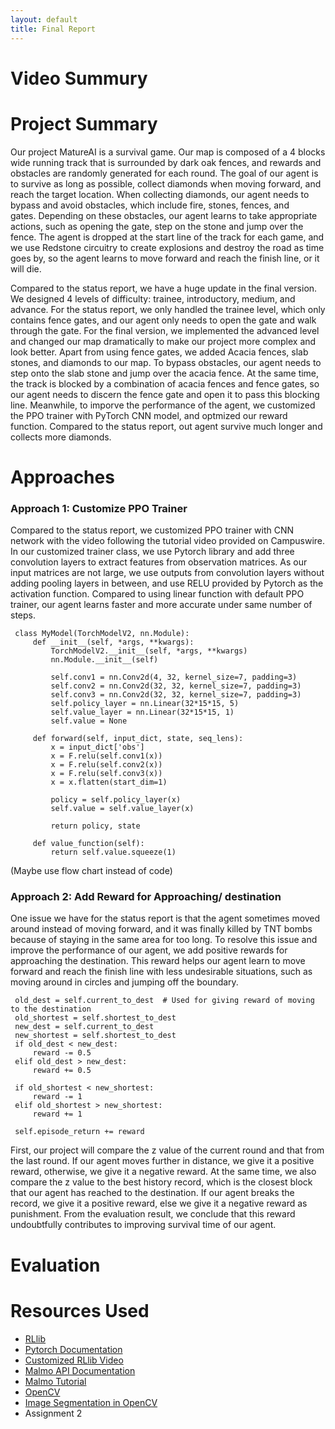 ```yaml
---
layout: default
title: Final Report
---
```


# Video Summury


# Project Summary
Our project MatureAI is a survival game. Our map is composed of a 4 blocks wide running track that is surrounded by dark oak fences, and rewards and obstacles are randomly generated for each round. The goal of our agent is to survive as long as possible, collect diamonds when moving forward, and reach the target location. When collecting diamonds, our agent needs to bypass and avoid obstacles, which include fire, stones, fences, and gates. Depending on these obstacles, our agent learns to take appropriate actions, such as opening the gate, step on the stone and jump over the fence. The agent is dropped at the start line of the track for each game, and we use Redstone circuitry to create explosions and destroy the road as time goes by, so the agent learns to move forward and reach the finish line, or it will die.

Compared to the status report, we have a huge update in the final version. We designed 4 levels of difficulty: trainee, introductory, medium, and advance. For the status report, we only handled the trainee level, which only contains fence gates, and our agent only needs to open the gate and walk through the gate. For the final version, we implemented the advanced level and changed our map dramatically to make our project more complex and look better. Apart from using fence gates, we added Acacia fences, slab stones, and diamonds to our map. To bypass obstacles, our agent needs to step onto the slab stone and jump over the acacia fence. At the same time, the track is blocked by a combination of acacia fences and fence gates, so our agent needs to discern the fence gate and open it to pass this blocking line. Meanwhile, to imporve the performance of the agent, we customized the PPO trainer with PyTorch CNN model, and optmized our reward function. Compared to the status report, out agent survive much longer and collects more diamonds. 


# Approaches

### Approach 1: Customize PPO Trainer
Compared to the status report, we customized PPO trainer with CNN network with the video following the tutorial video provided on Campuswire. In our customized trainer class, we use Pytorch library and add three convolution layers to extract features from observation matrices. As our input matrices are not large, we use outputs from convolution layers without adding pooling layers in between, and use RELU provided by Pytorch as the activation function. Compared to using linear function with default PPO trainer, our agent learns faster and more accurate under same number of steps. 

```
 class MyModel(TorchModelV2, nn.Module):
     def __init__(self, *args, **kwargs):
         TorchModelV2.__init__(self, *args, **kwargs)
         nn.Module.__init__(self)

         self.conv1 = nn.Conv2d(4, 32, kernel_size=7, padding=3)
         self.conv2 = nn.Conv2d(32, 32, kernel_size=7, padding=3)
         self.conv3 = nn.Conv2d(32, 32, kernel_size=7, padding=3)
         self.policy_layer = nn.Linear(32*15*15, 5)
         self.value_layer = nn.Linear(32*15*15, 1)
         self.value = None

     def forward(self, input_dict, state, seq_lens):
         x = input_dict['obs']
         x = F.relu(self.conv1(x))
         x = F.relu(self.conv2(x))
         x = F.relu(self.conv3(x))
         x = x.flatten(start_dim=1)

         policy = self.policy_layer(x)
         self.value = self.value_layer(x)

         return policy, state

     def value_function(self):
         return self.value.squeeze(1)
```

(Maybe use flow chart instead of code)

### Approach 2: Add Reward for Approaching/ destination

One issue we have for the status report is that the agent sometimes moved around instead of moving forward, and it was finally killed by TNT bombs because of staying in the same area for too long. To resolve this issue and improve the performance of our agent, we add positive rewards for approaching the destination. This reward helps our agent learn to move forward and reach the finish line with less undesirable situations, such as moving around in circles and jumping off the boundary. 

```
 old_dest = self.current_to_dest  # Used for giving reward of moving to the destination
 old_shortest = self.shortest_to_dest
 new_dest = self.current_to_dest
 new_shortest = self.shortest_to_dest
 if old_dest < new_dest:
     reward -= 0.5
 elif old_dest > new_dest:
     reward += 0.5

 if old_shortest < new_shortest:
     reward -= 1
 elif old_shortest > new_shortest:
     reward += 1

 self.episode_return += reward
```

First, our project will compare the z value of the current round and that from the last round. If our agent moves further in distance, we give it a positive reward, otherwise, we give it a negative reward. At the same time, we also compare the z value to the best history record, which is the closest block that our agent has reached to the destination. If our agent breaks the record, we give it a positive reward, else we give it a negative reward as punishment. From the evaluation result, we conclude that this reward undoubtfully contributes to improving survival time of our agent. 


# Evaluation


# Resources Used
- [RLlib](https://docs.ray.io/en/master/rllib-training.html)
- [Pytorch Documentation](https://pytorch.org/docs/stable/index.html)
- [Customized RLlib Video](https://youtu.be/nMzoYNHgLpY)
- [Malmo API Documentation](https://microsoft.github.io/malmo/0.30.0/Documentation/index.html)
- [Malmo Tutorial](http://microsoft.github.io/malmo/0.30.0/Python_Examples/Tutorial.pdf)
- [OpenCV](https://opencv.org/)
- [Image Segmentation in OpenCV](https://realpython.com/python-opencv-color-spaces/)
- Assignment 2
